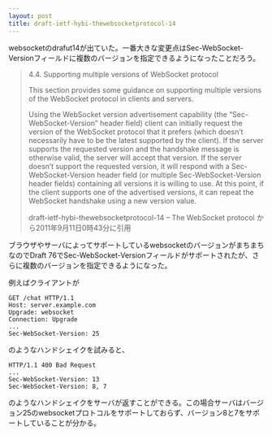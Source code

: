 ```yaml
---
layout: post
title: draft-ietf-hybi-thewebsocketprotocol-14
---
```

websocketのdrafut14が出ていた。一番大きな変更点はSec-WebSocket-Versionフィールドに複数のバージョンを指定できるようになったことだろう。

> 4.4. Supporting multiple versions of WebSocket protocol
> 
> This section provides some guidance on supporting multiple versions
> of the WebSocket protocol in clients and servers.
> 
> Using the WebSocket version advertisement capability (the “Sec-
> WebSocket-Version” header field) client can initially request the
> version of the WebSocket protocol that it prefers (which doesn’t
> necessarily have to be the latest supported by the client). If the
> server supports the requested version and the handshake message is
> otherwise valid, the server will accept that version. If the server
> doesn’t support the requested version, it will respond with a Sec-
> WebSocket-Version header field (or multiple Sec-WebSocket-Version
> header fields) containing all versions it is willing to use. At this
> point, if the client supports one of the advertised versions, it can
> repeat the WebSocket handshake using a new version value.
> 
> draft-ietf-hybi-thewebsocketprotocol-14 – The WebSocket protocol から2011年9月11日0時43分に引用

ブラウザやサーバによってサポートしているwebsocketのバージョンがまちまちなのでDraft 76でSec-WebSocket-Versionフィールドがサポートされたが、さらに複数のバージョンを指定できるようになった。

例えばクライアントが

    GET /chat HTTP/1.1
    Host: server.example.com
    Upgrade: websocket
    Connection: Upgrade
    ...
    Sec-WebSocket-Version: 25

のようなハンドシェイクを試みると、

    HTTP/1.1 400 Bad Request
    ...
    Sec-WebSocket-Version: 13
    Sec-WebSocket-Version: 8, 7

のようなハンドシェイクをサーバが返すことができる。この場合サーバはバージョン25のwebsocketプロトコルをサポートしておらず、バージョン8と7をサポートしていることが分かる。
